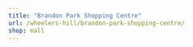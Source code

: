 ```yaml
---
title: "Brandon Park Shopping Centre"
url: /wheelers-hill/brandon-park-shopping-centre/
shop: mall
---
```

